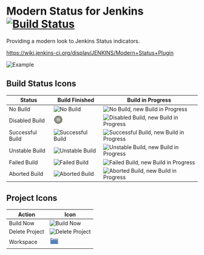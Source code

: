 # Modern Status for Jenkins [![Build Status](https://ci.jenkins.io/job/plugins/job/modernstatus-plugin/job/master/badge/icon)](https://ci.jenkins.io/job/plugins/job/modernstatus-plugin/job/master/)

Providing a modern look to Jenkins Status indicators. 

https://wiki.jenkins-ci.org/display/JENKINS/Modern+Status+Plugin

![Example](example.gif)

## Build Status Icons

Status | Build Finished | Build in Progress
------ | -------------- | -----------------
No Build | ![No Build](src/main/webapp/24x24/nobuilt.png) | ![No Build, new Build in Progress](src/main/webapp/24x24/nobuilt_anime.gif)
Disabled Build | ![Disabled Build](src/main/webapp/24x24/disabled.png) | ![Disabled Build, new Build in Progress](src/main/webapp/24x24/disabled_anime.gif)
Successful Build | ![Successful Build](src/main/webapp/24x24/blue.png) | ![Successful Build, new Build in Progress](src/main/webapp/24x24/blue_anime.gif)
Unstable Build | ![Unstable Build](src/main/webapp/24x24/yellow.png) | ![Unstable Build, new Build in Progress](src/main/webapp/24x24/yellow_anime.gif)
Failed Build | ![Failed Build](src/main/webapp/24x24/red.png) | ![Failed Build, new Build in Progress](src/main/webapp/24x24/red_anime.gif)
Aborted Build | ![Aborted Build](src/main/webapp/24x24/aborted.png) | ![Aborted Build, new Build in Progress](src/main/webapp/24x24/aborted_anime.gif)

## Project Icons

Action | Icon
------ | ----
Build Now | ![Build Now](src/main/webapp/24x24/clock.png)
Delete Project | ![Delete Project](src/main/webapp/24x24/edit-delete.png)
Workspace | ![Workspace](src/main/webapp/24x24/folder.png)
